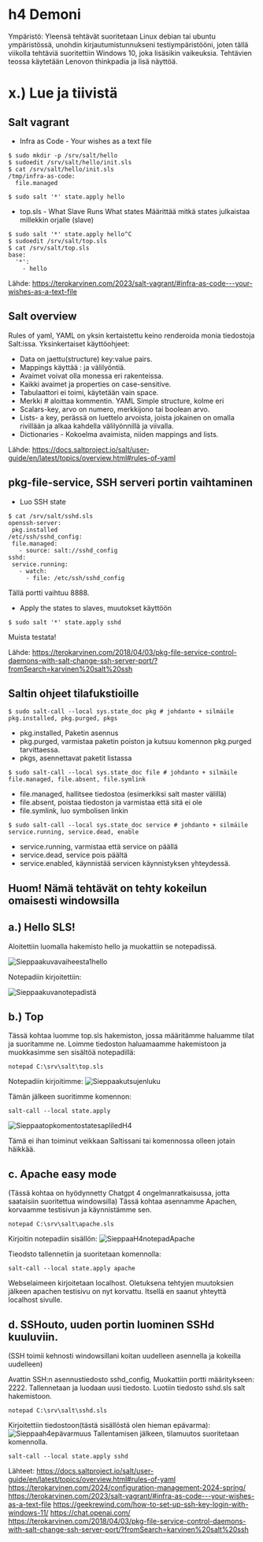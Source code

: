 # h4 Demoni
Ympäristö: Yleensä tehtävät suoritetaan Linux debian tai ubuntu ympäristössä, unohdin kirjautumistunnukseni testiympäristööni, joten tällä viikolla tehtäviä suoritettiin Windows 10, joka lisäsikin vaikeuksia.
Tehtävien teossa käytetään Lenovon thinkpadia ja lisä näyttöä.
# x.) Lue ja tiivistä
## Salt vagrant
- Infra as Code - Your wishes as a text file

```
$ sudo mkdir -p /srv/salt/hello
$ sudoedit /srv/salt/hello/init.sls
$ cat /srv/salt/hello/init.sls
/tmp/infra-as-code:
  file.managed

$ sudo salt '*' state.apply hello
```
- top.sls - What Slave Runs What states
  Määrittää mitkä states julkaistaa millekkin orjalle (slave)

```
$ sudo salt '*' state.apply hello^C
$ sudoedit /srv/salt/top.sls
$ cat /srv/salt/top.sls
base:
  '*':
    - hello
```
Lähde: https://terokarvinen.com/2023/salt-vagrant/#infra-as-code---your-wishes-as-a-text-file
## Salt overview
Rules of yaml, YAML on yksin kertaistettu keino renderoida monia tiedostoja Salt:issa. 
Yksinkertaiset käyttöohjeet:
- Data on jaettu(structure) key:value pairs.
- Mappings käyttää : ja välilyöntiä.
- Avaimet voivat olla monessa eri rakenteissa.
- Kaikki avaimet ja properties on case-sensitive.
- Tabulaattori ei toimi, käytetään vain space.
- Merkki # aloittaa kommentin.
YAML Simple structure, kolme eri
- Scalars-key, arvo on numero, merkkijono tai boolean arvo.
- Lists- a key, perässä on luettelo arvoista, joista jokainen on omalla rivillään ja alkaa kahdella välilyönnillä ja viivalla.
- Dictionaries - Kokoelma avaimista, niiden mappings and lists.

Lähde: https://docs.saltproject.io/salt/user-guide/en/latest/topics/overview.html#rules-of-yaml
## pkg-file-service, SSH serveri portin vaihtaminen
- Luo SSH state
```
$ cat /srv/salt/sshd.sls
openssh-server:
 pkg.installed
/etc/ssh/sshd_config:
 file.managed:
   - source: salt://sshd_config
sshd:
 service.running:
   - watch:
     - file: /etc/ssh/sshd_config
```
Tällä portti vaihtuu 8888.

- Apply the states to slaves, muutokset käyttöön

```
$ sudo salt '*' state.apply sshd
```
Muista testata!

Lähde: https://terokarvinen.com/2018/04/03/pkg-file-service-control-daemons-with-salt-change-ssh-server-port/?fromSearch=karvinen%20salt%20ssh

## Saltin ohjeet tilafukstioille
```
$ sudo salt-call --local sys.state_doc pkg # johdanto + silmäile pkg.installed, pkg.purged, pkgs
```

- pkg.installed, Paketin asennus
- pkg.purged, varmistaa paketin poiston ja kutsuu komennon pkg.purged tarvittaessa.
- pkgs, asennettavat paketit listassa
```
$ sudo salt-call --local sys.state_doc file # johdanto + silmäile file.managed, file.absent, file.symlink
```

- file.managed, hallitsee tiedostoa (esimerkiksi salt master välillä)
- file.absent, poistaa tiedoston ja varmistaa että sitä ei ole
- file.symlink, luo symbolisen linkin

```
$ sudo salt-call --local sys.state_doc service # johdanto + silmäile service.running, service.dead, enable

```
- service.running, varmistaa että service on päällä
- service.dead, service pois päältä
- service.enabled, käynnistää servicen käynnistyksen yhteydessä.
## Huom! Nämä tehtävät on tehty kokeilun omaisesti windowsilla
## a.) Hello SLS!
Aloitettiin luomalla hakemisto hello ja muokattiin se notepadissä.

![Sieppaakuvavaiheesta1hello](https://github.com/MiisaS/Servers_2024/assets/122888617/4a786953-b468-4cea-b33c-f83e099de282)

Notepadiin kirjoitettiin:

 ![Sieppaakuvanotepadistä](https://github.com/MiisaS/Servers_2024/assets/122888617/812a9f80-df4a-4027-a62a-c15b0131f190)

## b.) Top
Tässä kohtaa luomme top.sls hakemiston, jossa määritämme haluamme tilat ja suoritamme ne.
Loimme tiedoston haluamaamme hakemistoon ja muokkasimme sen sisältöä notepadillä:
```
notepad C:\srv\salt\top.sls

```
Notepadiin kirjoitimme: 
![Sieppaakutsujenluku](https://github.com/MiisaS/Servers_2024/assets/122888617/49659106-1fd9-4743-82d4-5e1c43f7c389)

Tämän jälkeen suoritimme komennon:
```
salt-call --local state.apply
```
![SieppaatopkomentostatesapliledH4](https://github.com/MiisaS/Servers_2024/assets/122888617/d99518a2-131c-4ed5-93c3-524e9186c36c)

Tämä ei ihan toiminut veikkaan Saltissani tai komennossa olleen jotain häikkää. 

## c. Apache easy mode
(Tässä kohtaa on hyödynnetty Chatgpt 4 ongelmanratkaisussa, jotta saataisiin suoritettua windowsilla)
Tässä kohtaa asennamme Apachen, korvaamme testisivun ja käynnistämme sen.
```
notepad C:\srv\salt\apache.sls
```
Kirjoitin notepadiin sisällön:
![SieppaaH4notepadApache](https://github.com/MiisaS/Servers_2024/assets/122888617/def1149a-8cfe-4f76-9054-d4dafd53a890)

Tieodsto tallennetiin ja suoritetaan komennolla:
```
salt-call --local state.apply apache
```
Webselaimeen kirjoitetaan localhost. Oletuksena tehtyjen muutoksien jälkeen apachen testisivu on nyt korvattu. Itsellä en saanut yhteyttä localhost sivulle.

## d. SSHouto, uuden portin luominen SSHd kuuluviin.
(SSH toimii kehnosti windowsillani koitan uudelleen asennella ja kokeilla uudelleen)

Avattin SSH:n asennustiedosto sshd_config, Muokattiin portti määritykseen: 2222.
Tallennetaan ja luodaan uusi tiedosto.
Luotiin tiedosto sshd.sls salt hakemistoon.
```
notepad C:\srv\salt\sshd.sls
```
Kirjoitettiin tiedostoon(tästä sisällöstä olen hieman epävarma):
![Sieppaah4epävarmuus](https://github.com/MiisaS/Servers_2024/assets/122888617/01df2650-a132-4537-8a11-db9a4a124472)
Tallentamisen jälkeen, tilamuutos suoritetaan komennolla.
```
salt-call --local state.apply sshd
```

Lähteet: 
https://docs.saltproject.io/salt/user-guide/en/latest/topics/overview.html#rules-of-yaml
https://terokarvinen.com/2024/configuration-management-2024-spring/
https://terokarvinen.com/2023/salt-vagrant/#infra-as-code---your-wishes-as-a-text-file
https://geekrewind.com/how-to-set-up-ssh-key-login-with-windows-11/
https://chat.openai.com/
 https://terokarvinen.com/2018/04/03/pkg-file-service-control-daemons-with-salt-change-ssh-server-port/?fromSearch=karvinen%20salt%20ssh
